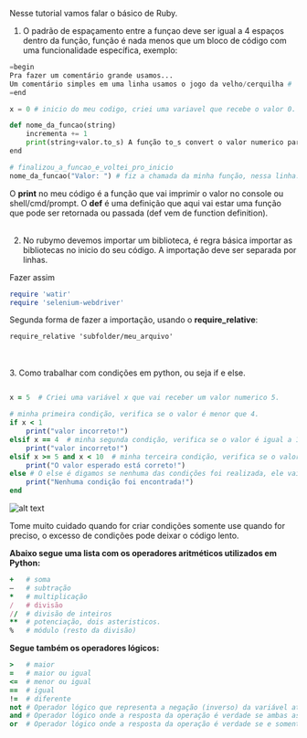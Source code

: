Nesse tutorial vamos falar o básico de Ruby.


1. O padrão de espaçamento entre a funçao deve ser igual a 4 espaços dentro da função, função é nada menos que um bloco de código com uma funcionalidade específica, exemplo:
```python
=begin
Pra fazer um comentário grande usamos...
Um comentário simples em uma linha usamos o jogo da velho/cerquilha #
=end

x = 0 # inicio do meu codigo, criei uma variavel que recebe o valor 0.

def nome_da_funcao(string)
    incrementa += 1
    print(string+valor.to_s) A função to_s convert o valor numerico para string/texto.
end

# finalizou_a_funcao_e_voltei_pro_inicio
nome_da_funcao("Valor: ") # fiz a chamada da minha função, nessa linha.
```
O **print** no meu código é a função que vai imprimir o valor no console ou shell/cmd/prompt.
O **def** é uma definição que aqui vai estar uma função que pode ser retornada ou passada (def vem de function definition).
<br><br>

2. No rubymo devemos importar um biblioteca, é regra básica importar as bibliotecas no inicio do seu código. A importação deve ser separada por linhas.

Fazer assim
```ruby
require 'watir'
require 'selenium-webdriver'
```

Segunda forma de fazer a importação, usando o **require_relative**: 
```ruby:
require_relative 'subfolder/meu_arquivo'
```

<br><br>
3. Como trabalhar com condições em python, ou seja if e else.

```ruby

x = 5  # Criei uma variável x que vai receber um valor numerico 5.

# minha primeira condição, verifica se o valor é menor que 4.
if x < 1
    print("valor incorreto!")
elsif x == 4  # minha segunda condição, verifica se o valor é igual a 1.
    print("valor incorreto!")
elsif x >= 5 and x < 10  # minha terceira condição, verifica se o valor é maior e igual a 5 e menor que 10.
    print("O valor esperado está correto!")
else # O else é digamos se nenhuma das condições foi realizada, ele vai entrar nesse bloco de código.
    print("Nenhuma condição foi encontrada!")
end
```   
![alt text](http://diwo.bq.com/wp-content/uploads/2015/10/ifelse.png "Condição IF ELSE")

Tome muito cuidado quando for criar condições somente use quando for preciso, o excesso de condições pode deixar o código lento.

**Abaixo segue uma lista com os operadores aritméticos utilizados em Python:**

```ruby
+   # soma
–   # subtração
*   # multiplicação
/   # divisão
//  # divisão de inteiros
**  # potenciação, dois asteristicos.
%   # módulo (resto da divisão)
```

**Segue também os operadores lógicos:**
```ruby
>   # maior
=   # maior ou igual
<=  # menor ou igual
==  # igual
!=  # diferente
not # Operador lógico que representa a negação (inverso) da variável atual. Se ela for verdade, torna-se falsa, e vice-versa.
and # Operador lógico onde a resposta da operação é verdade se ambas as variáveis de entrada forem verdade.
or  # Operador lógico onde a resposta da operação é verdade se e somente se pelo menos uma das variáveis de entrada for verdade.
```
